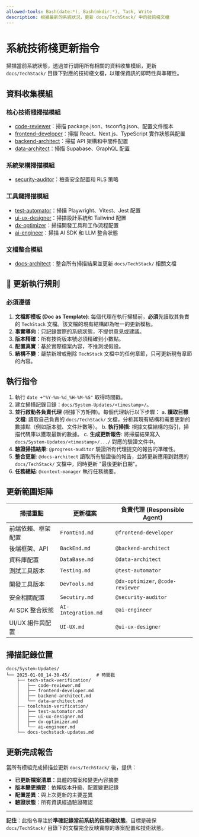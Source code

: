```yaml
---
allowed-tools: Bash(date:*), Bash(mkdir:*), Task, Write
description: 根據最新的系統狀況，更新 docs/TechStack/ 中的技術棧文檔
---
```


# 系統技術棧更新指令

掃描當前系統狀態，透過並行調用所有相關的資料收集模組，更新 `docs/TechStack/` 目錄下對應的技術棧文檔，以確保資訊的即時性與準確性。

## 資料收集模組

### 核心技術棧掃描模組

- [code-reviewer](../agents/code-reviewer.md)：掃描 package.json、tsconfig.json、配置文件版本
- [frontend-developer](../agents/frontend-developer.md)：掃描 React、Next.js、TypeScript 實作狀態與配置
- [backend-architect](../agents/backend-architect.md)：掃描 API 架構和中間件配置
- [data-architect](../agents/data-architect.md)：掃描 Supabase、GraphQL 配置

### 系統架構掃描模組

- [security-auditor](../agents/security-auditor.md)：檢查安全配置和 RLS 策略

### 工具鏈掃描模組

- [test-automator](../agents/test-automator.md)：掃描 Playwright、Vitest、Jest 配置
- [ui-ux-designer](../agents/ui-ux-designer.md)：掃描設計系統和 Tailwind 配置
- [dx-optimizer](../agents/dx-optimizer.md)：掃描開發工具和工作流程配置
- [ai-engineer](../agents/ai-engineer.md)：掃描 AI SDK 和 LLM 整合狀態

### 文檔整合模組

- [docs-architect](../agents/docs-architect.md)：整合所有掃描結果並更新 `docs/TechStack/` 相關文檔

## 🚨 更新執行規則

### 必須遵循

1.  **文檔即模板 (Doc as Template)**: 每個代理在執行掃描前，**必須**先讀取其負責的 `TechStack` 文檔。該文檔的現有結構即為唯一的更新模板。
2.  **事實導向**：只記錄實際的系統狀態，不提供意見或建議。
3.  **版本精確**：所有技術版本號必須精確到小數點。
4.  **配置真實**：基於實際檔案內容，不推測或假設。
5.  **結構不變**：嚴禁新增或刪除 `TechStack` 文檔中的任何章節，只可更新現有章節的內容。

## 執行指令

1.  執行 `date +"%Y-%m-%d_%H-%M-%S"` 取得時間戳。
2.  建立掃描記錄目錄：`docs/System-Updates/<timestamp>/`。
3.  **並行啟動各負責代理** (根據下方矩陣)。每個代理執行以下步驟：
    a. **讀取目標文檔**: 讀取自己負責的 `docs/TechStack/` 文檔，分析其現有結構和需要更新的數據點（例如版本號、文件計數等）。
    b. **執行掃描**: 根據文檔結構的指引，掃描代碼庫以獲取最新的數據。
    c. **生成更新報告**: 將掃描結果寫入 `docs/System-Updates/<timestamp>/.../` 對應的驗證文件中。
4.  **驗證掃描結果**: `@progress-auditor` 驗證所有代理提交的報告的準確性。
5.  **整合更新**: `@docs-architect` 讀取所有驗證後的報告，並將更新應用到對應的 `docs/TechStack/` 文檔中，同時更新 "最後更新日期"。
6.  **任務總結**: `@context-manager` 執行任務摘要。

## 更新範圍矩陣

| 掃描重點           | 更新檔案            | 負責代理 (Responsible Agent)      |
| ------------------ | ------------------- | --------------------------------- |
| 前端依賴、框架配置 | `FrontEnd.md`       | `@frontend-developer`             |
| 後端框架、API      | `BackEnd.md`        | `@backend-architect`              |
| 資料庫配置         | `DataBase.md`       | `@data-architect`                 |
| 測試工具版本       | `Testing.md`        | `@test-automator`                 |
| 開發工具版本       | `DevTools.md`       | `@dx-optimizer`, `@code-reviewer` |
| 安全相關配置       | `Secutiry.md`       | `@security-auditor`               |
| AI SDK 整合狀態    | `AI-Integration.md` | `@ai-engineer`                    |
| UI/UX 組件與配置   | `UI-UX.md`          | `@ui-ux-designer`                 |

## 掃描記錄位置

```
docs/System-Updates/
└── 2025-01-08_14-30-45/          # 時間戳
    ├── tech-stack-verification/
    │   ├── code-reviewer.md
    │   ├── frontend-developer.md
    │   ├── backend-architect.md
    │   └── data-architect.md
    ├── toolchain-verification/
    │   ├── test-automator.md
    │   ├── ui-ux-designer.md
    │   ├── dx-optimizer.md
    │   └── ai-engineer.md
    └── docs-techstack-updates.md
```

## 更新完成報告

當所有模組完成掃描並更新 `docs/TechStack/` 後，提供：

- **已更新檔案清單**：具體的檔案和變更內容摘要
- **版本變更摘要**：依賴版本升級、配置變更記錄
- **配置差異**：與上次更新的主要差異
- **驗證狀態**：所有資訊經過驗證確認

---

**記住**：此指令專注於**準確記錄當前系統的技術棧狀態**。目標是確保 `docs/TechStack/` 目錄下的文檔完全反映實際的專案配置和技術狀態。
